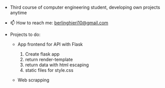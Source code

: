 
- Third course of computer engineering student, developing own projects anytime
  
- 📫 How to reach me: berlinghieri10@gmail.com

- Projects to do:
    - App frontend for API with Flask
      1. Create flask app
      2. return render-template
      3. return data with html escaping
      4. static files for style.css
         
    - Web scrapping
